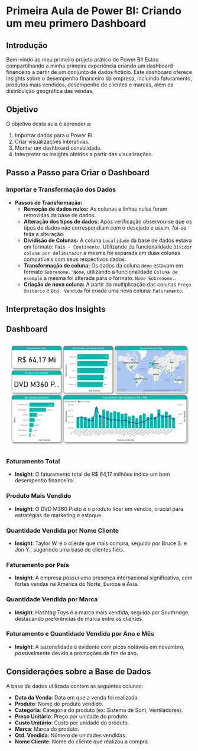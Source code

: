 # Primeira Aula de Power BI: Criando um meu primero Dashboard

## Introdução

Bem-vindo ao meu primeiro projeto prático de Power BI! Estou compartilhando a minha primeira experiência criando um dashboard financeiro a partir de um conjunto de dados fictício. Este dashboard oferece insights sobre o desempenho financeiro da empresa, incluindo faturamento, produtos mais vendidos, desempenho de clientes e marcas, além da distribuição geográfica das vendas.

## Objetivo

O objetivo desta aula é aprender a:

1. Importar dados para o Power BI.
2. Criar visualizações interativas.
3. Montar um dashboard consolidado.
4. Interpretar os insights obtidos a partir das visualizações.

## Passo a Passo para Criar o Dashboard

### Importar e Transformação dos Dados
- **Passos de Transformação:**
  - **Remoção de dados nulos:** As colunas e linhas nulas foram removidas da base de dados.
  - **Alteração dos tipos de dados:** Após verificação observou-se que os tipos de dados não correspondiam com o desejado e assim, foi-se feita a alteração.
  - **Dividisão de Colunas:** A coluna `Localidade` da base de dados estava em formato: `País - Continente`. Utilizando da funcionalidade `Dividir coluna por delimitador` a mesma foi separada em duas colunas compatíveis com seus respectivos dados.
  - **Transformação de coluna:** Os dados da coluna `Nome` estavam em formato `Sobrenome.'Nome`, utilizando a funcionalidade `Coluna de exemplo` a mesma foi alterada para o formato: `Nome Sobrenome.`.  
  - **Criação de nova coluna:** A partir da multiplicação das colunas `Preço Unitário` e `Qtd. Vendida` foi criada uma nova coluna: `Faturamento`.

## Interpretação dos Insights

## Dashboard
![Painel de Análise de Vendas](arquivos/Aula%201.png)

### Faturamento Total
- **Insight**: O faturamento total de R$ 64,17 milhões indica um bom desempenho financeiro.

### Produto Mais Vendido
- **Insight**: O DVD M360 Preto é o produto líder em vendas, crucial para estratégias de marketing e estoque.

### Quantidade Vendida por Nome Cliente
- **Insight**: Taylor W. é o cliente que mais compra, seguido por Bruce S. e Jon Y., sugerindo uma base de clientes fiéis.

### Faturamento por País
- **Insight**: A empresa possui uma presença internacional significativa, com fortes vendas na América do Norte, Europa e Ásia.

### Quantidade Vendida por Marca
- **Insight**: Hashtag Toys é a marca mais vendida, seguida por Southridge, destacando preferências de marca entre os clientes.

### Faturamento e Quantidade Vendida por Ano e Mês
- **Insight**: A sazonalidade é evidente com picos notáveis em novembro, possivelmente devido a promoções de fim de ano.

## Considerações sobre a Base de Dados

A base de dados utilizada contém as seguintes colunas: 

- **Data da Venda**: Data em que a venda foi realizada.
- **Produto**: Nome do produto vendido.
- **Categoria**: Categoria do produto (ex: Sistema de Som, Ventiladores).
- **Preço Unitário**: Preço por unidade do produto.
- **Custo Unitário**: Custo por unidade do produto.
- **Marca**: Marca do produto.
- **Qtd. Vendida**: Número de unidades vendidas.
- **Nome Cliente**: Nome do cliente que realizou a compra.
